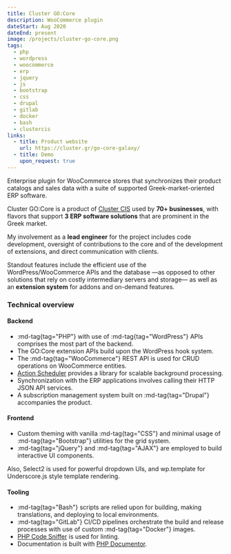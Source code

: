 ```yaml
---
title: Cluster GO:Core
description: WooCommerce plugin
dateStart: Aug 2020
dateEnd: present
image: /projects/cluster-go-core.png
tags:
  - php
  - wordpress
  - woocommerce
  - erp
  - jquery
  - js
  - bootstrap
  - css
  - drupal
  - gitlab
  - docker
  - bash
  - clustercis
links:
  - title: Product website
    url: https://cluster.gr/go-core-galaxy/
  - title: Demo
    upon_request: true
---
```


Enterprise plugin for WooCommerce stores that synchronizes their product
catalogs and sales data with a suite of supported Greek-market-oriented ERP
software.

<!--more-->

Cluster GO:Core is a product of [Cluster CIS](https://cluster.gr) used by **70+
businesses**, with flavors that support **3 ERP software solutions** that are
prominent in the Greek market.

My involvement as a **lead engineer** for the project includes code development,
oversight of contributions to the core and of the development of extensions,
and direct communication with clients.

Standout features include the efficient use of the WordPress/WooCommerce APIs
and the database &mdash;as opposed to other solutions that rely on costly
intermediary servers and storage&mdash; as well as an **extension system** for
addons and on-demand features.

### Technical overview

#### Backend

* :md-tag{tag="PHP"} with use of :md-tag{tag="WordPress"} APIs comprises the
most part of the backend.
* The GO:Core extension APIs build upon the WordPress hook system.
* The :md-tag{tag="WooCommerce"} REST API is used for CRUD operations on
WooCommerce entities.
* [Action Scheduler](https://actionscheduler.org/) provides a library for
scalable background processing.
* Synchronization with the ERP applications involves calling their HTTP JSON API
services.
* A subscription management system built on :md-tag{tag="Drupal"} accompanies
the product.

#### Frontend

* Custom theming with vanilla :md-tag{tag="CSS"} and minimal usage of
:md-tag{tag="Bootstrap"} utilities for the grid system.
* :md-tag{tag="jQuery"} and :md-tag{tag="AJAX"} are employed to build
interactive UI components.

Also, Select2 is used for powerful dropdown UIs, and wp.template for
Underscore.js style template rendering.

#### Tooling

* :md-tag{tag="Bash"} scripts are relied upon for building, making translations,
and deploying to local environments.
* :md-tag{tag="GitLab"} CI/CD pipelines orchestrate the build and release
processes with use of custom :md-tag{tag="Docker"} images.
* [PHP Code Sniffer](https://github.com/squizlabs/PHP_CodeSniffer) is used for linting.
* Documentation is built with [PHP Documentor](https://phpdoc.org/).
